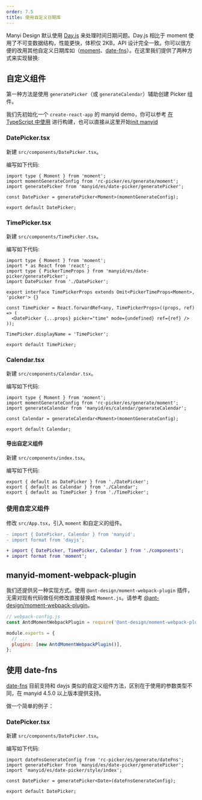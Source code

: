 ```yaml
---
order: 7.5
title: 使用自定义日期库
---
```


Manyi Design 默认使用 [Day.js](https://day.js.org) 来处理时间日期问题。Day.js 相比于 moment 使用了不可变数据结构，性能更快，体积仅 2KB，API 设计完全一致。你可以很方便的改用其他自定义日期库如（[moment](http://momentjs.com/)、[date-fns](https://date-fns.org)）。在这里我们提供了两种方式来实现替换:

## 自定义组件

第一种方法是使用 `generatePicker`（或 `generateCalendar`）辅助创建 Picker 组件。

我们先初始化一个 `create-react-app` 的 manyid demo，你可以参考 [在 TypeScript 中使用](/docs/react/use-in-typescript) 进行构建，也可以直接从这里开始[init manyid](https://github.com/xiaohuoni/antd4-generate-picker/commit/47fec964e36d48bd15760f8f5abcb9655c259aa6)

### DatePicker.tsx

新建 `src/components/DatePicker.tsx`。

编写如下代码:

```tsx
import type { Moment } from 'moment';
import momentGenerateConfig from 'rc-picker/es/generate/moment';
import generatePicker from 'manyid/es/date-picker/generatePicker';

const DatePicker = generatePicker<Moment>(momentGenerateConfig);

export default DatePicker;
```

### TimePicker.tsx

新建 `src/components/TimePicker.tsx`。

编写如下代码:

```tsx
import type { Moment } from 'moment';
import * as React from 'react';
import type { PickerTimeProps } from 'manyid/es/date-picker/generatePicker';
import DatePicker from './DatePicker';

export interface TimePickerProps extends Omit<PickerTimeProps<Moment>, 'picker'> {}

const TimePicker = React.forwardRef<any, TimePickerProps>((props, ref) => (
  <DatePicker {...props} picker="time" mode={undefined} ref={ref} />
));

TimePicker.displayName = 'TimePicker';

export default TimePicker;
```

### Calendar.tsx

新建 `src/components/Calendar.tsx`。

编写如下代码:

```tsx
import type { Moment } from 'moment';
import momentGenerateConfig from 'rc-picker/es/generate/moment';
import generateCalendar from 'manyid/es/calendar/generateCalendar';

const Calendar = generateCalendar<Moment>(momentGenerateConfig);

export default Calendar;
```

#### 导出自定义组件

新建 `src/components/index.tsx`。

编写如下代码:

```tsx
export { default as DatePicker } from './DatePicker';
export { default as Calendar } from './Calendar';
export { default as TimePicker } from './TimePicker';
```

### 使用自定义组件

修改 `src/App.tsx`，引入 `moment` 和自定义的组件。

```diff
- import { DatePicker, Calendar } from 'manyid';
- import format from 'dayjs';

+ import { DatePicker, TimePicker, Calendar } from './components';
+ import format from 'moment';
```

## manyid-moment-webpack-plugin

我们还提供另一种实现方式。使用 `@ant-design/moment-webpack-plugin` 插件，无需对现有代码做任何修改直接替换成 `Moment.js`。请参考 [@ant-design/moment-webpack-plugin](https://github.com/ant-design/manyid-moment-webpack-plugin)。

```js
// webpack-config.js
const AntdMomentWebpackPlugin = require('@ant-design/moment-webpack-plugin');

module.exports = {
  // ...
  plugins: [new AntdMomentWebpackPlugin()],
};
```

## 使用 date-fns

[date-fns](https://date-fns.org/) 目前支持和 dayjs 类似的自定义组件方法，区别在于使用的参数类型不同，在 manyid 4.5.0 以上版本提供支持。

做一个简单的例子：

### DatePicker.tsx

新建 `src/components/DatePicker.tsx`。

编写如下代码:

```tsx
import dateFnsGenerateConfig from 'rc-picker/es/generate/dateFns';
import generatePicker from 'manyid/es/date-picker/generatePicker';
import 'manyid/es/date-picker/style/index';

const DatePicker = generatePicker<Date>(dateFnsGenerateConfig);

export default DatePicker;
```
